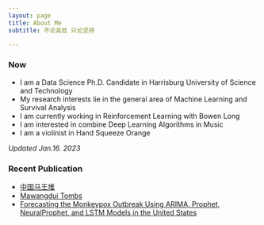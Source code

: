 ```yaml
---
layout: page
title: About Me
subtitle: 不论高低 只论坚持

---
```


### Now

- I am a Data Science Ph.D. Candidate in Harrisburg University of Science and Technology
- My research interests lie in the general area of Machine Learning and Survival Analysis 
- I am currently working in Reinforcement Learning with Bowen Long
- I am interested in combine Deep Learning Algorithms in Music
- I am a violinist in Hand Squeeze Orange

*Updated Jan.16. 2023*


### Recent Publication

- [中国马王堆](https://book.douban.com/subject/35830402/)
- [Mawangdui Tombs]([https://en.wikipedia.org/wiki/The_Princess_Bride_%28film%29](https://www.amazon.com/Mawangdui-Tombs-English-Chineseversionebook/dp/B09P6YGGNC/ref=sr_1_1crid=3KTWF9GTIFN58&keywords=mawangdui+tombs&qid=1673925269&s=books&sprefix=mawangdui+tombs%2Cstripbooks%2C156&sr=1-1)) 
- [Forecasting the Monkeypox Outbreak Using ARIMA, Prophet, NeuralProphet, and LSTM Models in the United States](https://www.mdpi.com/2571-9394/5/1/5)
